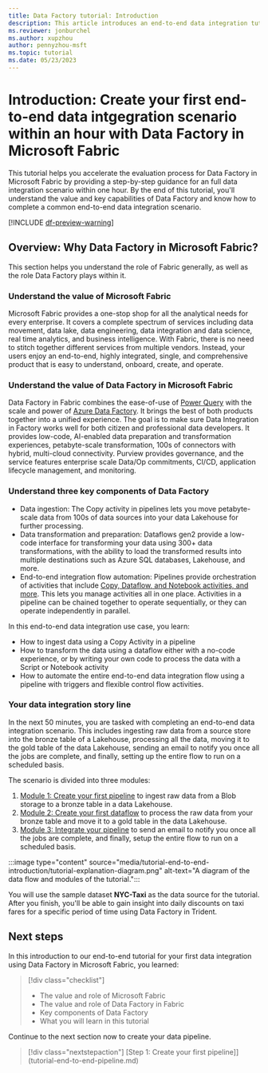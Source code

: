 ```yaml
---
title: Data Factory tutorial: Introduction
description: This article introduces an end-to-end data integration tutorial that provides step-by-step guidance to help you complete a full data integration scenario with Data Factory in Microsoft Fabric within an hour.
ms.reviewer: jonburchel
ms.author: xupzhou
author: pennyzhou-msft
ms.topic: tutorial
ms.date: 05/23/2023
---
```


# Introduction: Create your first end-to-end data intgegration scenario within an hour with Data Factory in Microsoft Fabric

This tutorial helps you accelerate the evaluation process for Data Factory in Microsoft Fabric by providing a step-by-step guidance for an full data integration scenario within one hour. By the end of this tutorial, you'll understand the value and key capabilities of Data Factory and know how to complete a common end-to-end data integration scenario.

[!INCLUDE [df-preview-warning](includes/data-factory-preview-warning.md)]

## Overview: Why Data Factory in Microsoft Fabric?

This section helps you understand the role of Fabric generally, as well as the role Data Factory plays within it.

### Understand the value of Microsoft Fabric

Microsoft Fabric provides a one-stop shop for all the analytical needs for every enterprise. It covers a complete spectrum of services including data movement, data lake, data engineering, data integration and data science, real time analytics, and business intelligence. With Fabric, there is no need to stitch together different services from multiple vendors. Instead, your users enjoy an end-to-end, highly integrated, single, and comprehensive product that is easy to understand, onboard, create, and operate.

### Understand the value of Data Factory in Microsoft Fabric

Data Factory in Fabric combines the ease-of-use of [Power Query](/power-query) with the scale and power of [Azure Data Factory](/azure/data-factory/introduction.md). It brings the best of both products together into a unified experience. The goal is to make sure Data Integration in Factory works well for both citizen and professional data developers. It provides low-code, AI-enabled data preparation and transformation experiences, petabyte-scale transformation, 100s of connectors with hybrid, multi-cloud connectivity. Purview provides governance, and the service features enterprise scale Data/Op commitments, CI/CD, application lifecycle management, and monitoring.

### Understand three key components of Data Factory

- Data ingestion: The Copy activity in pipelines lets you move petabyte-scale data from 100s of data sources into your data Lakehouse for further processing.
- Data transformation and preparation: Dataflows gen2 provide a low-code interface for transforming your data using 300+ data transformations, with the ability to load the transformed results into multiple destinations such as Azure SQL databases, Lakehouse, and more.
- End-to-end integration flow automation: Pipelines provide orchestration of activities that include [Copy, Dataflow, and Notebook activities, and more](activity-overview.md). This lets you manage activities all in one place. Activities in a pipeline can be chained together to operate sequentially, or they can operate independently in parallel.

In this end-to-end data integration use case, you learn:

- How to ingest data using a Copy Activity in a pipeline
- How to transform the data using a dataflow either with a no-code experience, or by writing your own code to process the data with a Script or Notebook activity
- How to automate the entire end-to-end data integration flow using a pipeline with triggers and flexible control flow activities.

### Your data integration story line

In the next 50 minutes, you are tasked with completing an end-to-end data integration scenario. This includes ingesting raw data from a source store into the bronze table of a Lakehouse, processing all the data, moving it to the gold table of the data Lakehouse, sending an email to notify you once all the jobs are complete, and finally, setting up the entire flow to run on a scheduled basis.

The scenario is divided into three modules:

1. [Module 1: Create your first pipeline](tutorial-end-to-end-pipeline.md) to ingest raw data from a Blob storage to a bronze table in a data Lakehouse.
1. [Module 2: Create your first dataflow](tutorial-end-to-end-dataflow.md) to process the raw data from your bronze table and move it to a gold table in the data Lakehouse.
1. [Module 3: Integrate your pipeline](tutorial-end-to-end-integration.md) to send an email to notify you once all the jobs are complete, and finally, setup the entire flow to run on a scheduled basis.

:::image type="content" source="media/tutorial-end-to-end-introduction/tutorial-explanation-diagram.png" alt-text="A diagram of the data flow and modules of the tutorial.":::

You will use the sample dataset **NYC-Taxi** as the data source for the tutorial. After you finish, you'll be able to gain insight into daily discounts on taxi fares for a specific period of time using Data Factory in Trident.

## Next steps

In this introduction to our end-to-end tutorial for your first data integration using Data Factory in Microsoft Fabric, you learned:

> [!div class="checklist"]
> - The value and role of Microsoft Fabric
> - The value and role of Data Factory in Fabric
> - Key components of Data Factory
> - What you will learn in this tutorial

Continue to the next section now to create your data pipeline.

> [!div class="nextstepaction"]
> [Step 1: Create your first pipeline]](tutorial-end-to-end-pipeline.md)
